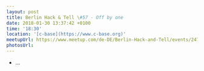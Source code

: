 ```yaml
---
layout: post
title: Berlin Hack & Tell \#57 - Off by one
date: 2018-01-30 13:37:42 +0100
time: '18:30'
location: '[c-base](https://www.c-base.org)'
meetupUrl: https://www.meetup.com/de-DE/Berlin-Hack-and-Tell/events/247115229
photosUrl: 
---
```


* ...

